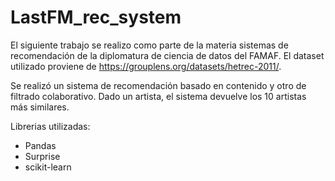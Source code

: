 # LastFM_rec_system

El siguiente trabajo se realizo como parte de la materia sistemas de recomendación de la diplomatura de ciencia de datos del FAMAF.
El dataset utilizado proviene de https://grouplens.org/datasets/hetrec-2011/.

Se realizó un sistema de recomendación basado en contenido y otro de filtrado colaborativo. Dado un artista, el sistema devuelve los 10 artistas más similares.

Librerias utilizadas:
* Pandas
* Surprise
* scikit-learn
